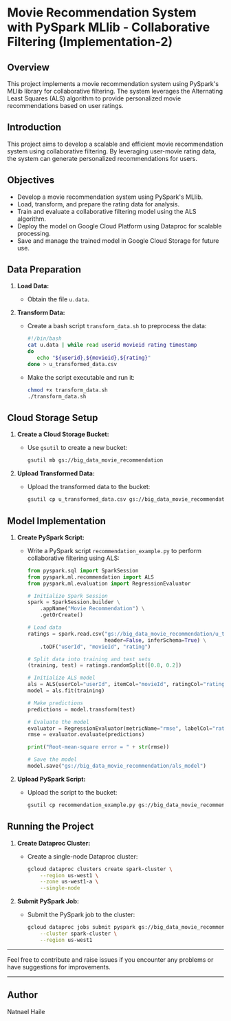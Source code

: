 # Movie Recommendation System with PySpark MLlib - Collaborative Filtering (Implementation-2)

## Overview

This project implements a movie recommendation system using PySpark's MLlib library for collaborative filtering. 
The system leverages the Alternating Least Squares (ALS) algorithm to provide personalized movie recommendations 
based on user ratings.

## Introduction

This project aims to develop a scalable and efficient movie recommendation system using collaborative filtering. 
By leveraging user-movie rating data, the system can generate personalized recommendations for users.

## Objectives

- Develop a movie recommendation system using PySpark's MLlib.
- Load, transform, and prepare the rating data for analysis.
- Train and evaluate a collaborative filtering model using the ALS algorithm.
- Deploy the model on Google Cloud Platform using Dataproc for scalable processing.
- Save and manage the trained model in Google Cloud Storage for future use.

## Data Preparation

1. **Load Data:**
   - Obtain the file `u.data`.

2. **Transform Data:**
   - Create a bash script `transform_data.sh` to preprocess the data:
     ```bash
     #!/bin/bash
     cat u.data | while read userid movieid rating timestamp
     do
        echo "${userid},${movieid},${rating}"
     done > u_transformed_data.csv
     ```
   - Make the script executable and run it:
     ```bash
     chmod +x transform_data.sh
     ./transform_data.sh
     ```

## Cloud Storage Setup

1. **Create a Cloud Storage Bucket:**
   - Use `gsutil` to create a new bucket:
     ```bash
     gsutil mb gs://big_data_movie_recommendation
     ```

2. **Upload Transformed Data:**
   - Upload the transformed data to the bucket:
     ```bash
     gsutil cp u_transformed_data.csv gs://big_data_movie_recommendation
     ```

## Model Implementation

1. **Create PySpark Script:**
   - Write a PySpark script `recommendation_example.py` to perform collaborative filtering using ALS:
     ```python
     from pyspark.sql import SparkSession
     from pyspark.ml.recommendation import ALS
     from pyspark.ml.evaluation import RegressionEvaluator

     # Initialize Spark Session
     spark = SparkSession.builder \
         .appName("Movie Recommendation") \
         .getOrCreate()

     # Load data
     ratings = spark.read.csv("gs://big_data_movie_recommendation/u_transformed_data.csv", 
                              header=False, inferSchema=True) \
         .toDF("userId", "movieId", "rating")

     # Split data into training and test sets
     (training, test) = ratings.randomSplit([0.8, 0.2])

     # Initialize ALS model
     als = ALS(userCol="userId", itemCol="movieId", ratingCol="rating", coldStartStrategy="drop")
     model = als.fit(training)

     # Make predictions
     predictions = model.transform(test)

     # Evaluate the model
     evaluator = RegressionEvaluator(metricName="rmse", labelCol="rating", predictionCol="prediction")
     rmse = evaluator.evaluate(predictions)

     print("Root-mean-square error = " + str(rmse))

     # Save the model
     model.save("gs://big_data_movie_recommendation/als_model")
     ```

2. **Upload PySpark Script:**
   - Upload the script to the bucket:
     ```bash
     gsutil cp recommendation_example.py gs://big_data_movie_recommendation
     ```

## Running the Project

1. **Create Dataproc Cluster:**
   - Create a single-node Dataproc cluster:
     ```bash
     gcloud dataproc clusters create spark-cluster \
         --region us-west1 \
         --zone us-west1-a \
         --single-node
     ```

2. **Submit PySpark Job:**
   - Submit the PySpark job to the cluster:
     ```bash
     gcloud dataproc jobs submit pyspark gs://big_data_movie_recommendation/recommendation_example.py \
         --cluster spark-cluster \
         --region us-west1
     ```

---

Feel free to contribute and raise issues if you encounter any problems or have suggestions for improvements.

---

## Author

Natnael Haile

